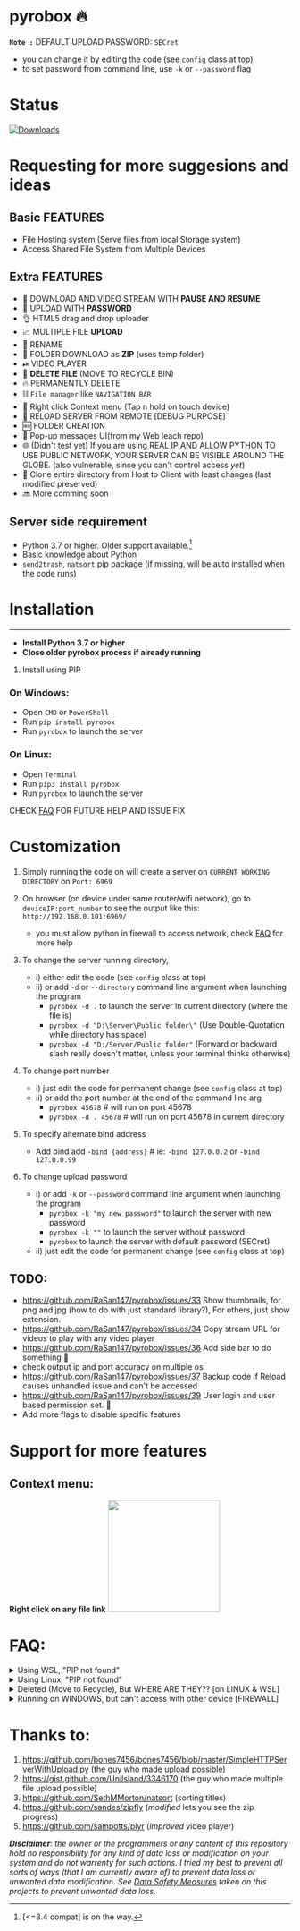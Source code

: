 # pyrobox 🔥

**`Note :`** DEFAULT UPLOAD PASSWORD: `SECret`
* you can change it by editing the code (see `config` class at top)
* to set password from command line, use `-k` or `--password` flag

# Status 
[![Downloads](https://static.pepy.tech/badge/pyrobox)](https://pepy.tech/project/pyrobox)


# Requesting for more suggesions and ideas

Basic FEATURES
----------------------------------------------------------------
* File Hosting system (Serve files from local Storage system)
* Access Shared File System from Multiple Devices

 Extra FEATURES 
----------------------------------------------------------------
* 🔽 DOWNLOAD AND VIDEO STREAM WITH **PAUSE AND RESUME**
* 🔼 UPLOAD WITH **PASSWORD**
* 👌 HTML5 drag and drop uploader
* 📈 MULTIPLE FILE **UPLOAD**
* 📝 RENAME
* 📁 FOLDER DOWNLOAD as **ZIP** (uses temp folder)
* ⏯ VIDEO PLAYER
* 🔁 **DELETE FILE** (MOVE TO RECYCLE BIN)
* 🔥 PERMANENTLY DELETE
* ⛓ `File manager` like `NAVIGATION BAR`
* 📑 Right click Context menu (Tap n hold on touch device)
* 🧨 RELOAD SERVER FROM REMOTE [DEBUG PURPOSE]
* 🆕 FOLDER CREATION
* 💬 Pop-up messages UI(from my Web leach repo)
* 🌐 (Didn't test yet) If you are using REAL IP AND ALLOW PYTHON TO USE PUBLIC NETWORK, YOUR SERVER CAN BE VISIBLE AROUND THE GLOBE. (also vulnerable, since you can't control access *yet*)
* 🧬 Clone entire directory from Host to Client with least changes (last modified preserved)
* 🔜 More comming soon


Server side requirement
----------------------------------------------------------------
* Python 3.7 or higher. Older support available.[^1]
* Basic knowledge about Python
* `send2trash`, `natsort` pip package (if missing, will be auto installed when the code runs)

[^1]: [<=3.4 compat] is on the way.


# Installation
----------------------------------------------------------------
  * **Install Python 3.7 or higher**
  * **Close older pyrobox process if already running**
  1. Install using PIP
  ### On Windows:
  * Open `CMD` or `PowerShell`
  * Run `pip install pyrobox`
  * Run `pyrobox` to launch the server

  ### On Linux:
  * Open `Terminal`
  * Run `pip3 install pyrobox`
  * Run `pyrobox` to launch the server


CHECK [FAQ](#faq) FOR FUTURE HELP AND ISSUE FIX


# Customization
1. Simply running the code on will create a server on `CURRENT WORKING DIRECTORY` on `Port: 6969`
1. On browser (on device under same router/wifi network), go to `deviceIP:port_number` to see the output like this: `http://192.168.0.101:6969/`
    * you must allow python in firewall to access network, check [FAQ](#faq) for more help
1. To change the server running directory, 
   - i) either edit the code  (see `config` class at top)
   - ii) or add `-d` or `--directory` command line argument when launching the program
        - `pyrobox -d .` to launch the server in current directory (where the file is)
        - `pyrobox -d "D:\Server\Public folder\"`  (Use Double-Quotation while directory has space)
        - `pyrobox -d "D:/Server/Public folder"` (Forward or backward slash really doesn't matter, unless your terminal thinks otherwise)
 1. To change port number
    - i) just edit the code for permanent change  (see `config` class at top)
    - ii) or add the port number at the end of the command line arg  
       -  `pyrobox 45678` # will run on port 45678
       -  `pyrobox -d . 45678` # will run on port 45678 in current directory

1. To specify alternate bind address
    - Add bind add `-bind {address}` # ie: `-bind 127.0.0.2` or `-bind 127.0.0.99`

1. To change upload password
    - i) or add `-k` or `--password` command line argument when launching the program
        - `pyrobox -k "my new password"` to launch the server with new password
        - `pyrobox -k ""` to launch the server without password
        - `pyrobox` to launch the server with default password (SECret)
    - ii) just edit the code for permanent change  (see `config` class at top)

 TODO:
--------------------------------------------------------------

* https://github.com/RaSan147/pyrobox/issues/33 Show thumbnails, for png and jpg (how to do with just standard library?), For others, just show extension.
* https://github.com/RaSan147/pyrobox/issues/34 Copy stream URL for videos to play with any video player
* https://github.com/RaSan147/pyrobox/issues/36 Add side bar to do something 🤔
* check output ip and port accuracy on multiple os  
* https://github.com/RaSan147/pyrobox/issues/37 Backup code if Reload causes unhandled issue and can't be accessed
* https://github.com/RaSan147/pyrobox/issues/39 User login and user based permission set. 🔑
* Add more flags to disable specific features

# Support for more features


Context menu:
--------------------------------------------------------------
  **Right click on any file link**
  <img src="https://user-images.githubusercontent.com/34002411/174422718-e19d33b2-4937-47d7-bcc2-610141c1e437.jpg" width=200>

# FAQ:
<details>
  <summary>Using WSL, "PIP not found"</summary>
 
  > Run this to install `pip3` and add `pip` to path 
  ```
  sudo apt -y purge python3-pip
  sudo python3 -m pip uninstall pip
  sudo apt -y install python3-pip
  pip3 install --upgrade pip
  echo "export PATH=\"${HOME}/.local/bin:$PATH\"" >>"${HOME}"/.bashrc
  ```
  > Re-running the file should work.
</details>

<details>
  <summary>Using Linux, "PIP not found"</summary>
  
  > Run this to install `pip3` 
  ```
  sudo apt -y purge python3-pip
  sudo python3 -m pip uninstall pip
  sudo apt -y install python3-pip
  pip3 install --upgrade pip
  ```
  > Re-running the file should work.
</details>


<details>
  <summary>Deleted (Move to Recycle), But WHERE ARE THEY?? [on LINUX & WSL]</summary>
  
  > Actually the feature is working fine, unfortunately NO-GUI mode linux and WSL don't recycle bin, so you can't find it!
  > And to make things worse, **you need to manually clear the recyle bin** from `~/.local/share/Trash`
  > **SO I'D RECOMMAND USING DELETE PARMANENTLY**
</details>

<details>
  <summary>Running on WINDOWS, but can't access with other device [FIREWALL]</summary>
 
  > You probably have **FireWall ON** and Unconfigured.
  > For your safety, I'd recommand you to allow Python on private network and run the server when your network is Private.
  > IN SHORT: ALLOW PYTHON ON FIREWALL, RUN THE SERVER
 
  > *note: allowed on private but using public network on firewall will cause similar issue, you gotta make both same or allow python both on public and private*
</details>

# Thanks to:
1. https://github.com/bones7456/bones7456/blob/master/SimpleHTTPServerWithUpload.py (the guy who made upload possible)
2. https://gist.github.com/UniIsland/3346170 (the guy who made multiple file upload possible)
3. https://github.com/SethMMorton/natsort (sorting titles)
4. https://github.com/sandes/zipfly (*modified* lets you see the zip progress)
5. https://github.com/sampotts/plyr (*improved* video player)

***Disclaimer***: *the owner or the programmers or any content of this repository hold no responsibility for any kind of data loss or modification on your system and do not warrenty for such actions. I tried my best to prevent all sorts of ways (that I am currently aware of) to prevent data loss or unwanted data modification. See [Data Safety Measures](/DATA%20SAFETY.MD) taken on this projects to prevent unwanted data loss.*
